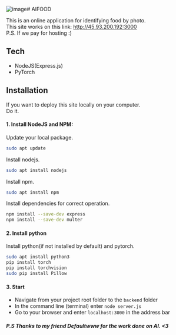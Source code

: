 ![image](https://github.com/huka173/AIFOOD/assets/79628079/a4807588-dd49-4299-941e-bc4767593bac)# AIFOOD

This is an online application for identifying food by photo.\
This site works on this link: http://45.93.200.192:3000 \
P.S. If we pay for hosting :)
## Tech
- NodeJS(Express.js)
- PyTorch

## Installation
If you want to deploy this site locally on your computer.\
Do it.
#### 1. Install NodeJS and NPM:
Update your local package.
```sh
sudo apt update
```
Install nodejs.
```sh
sudo apt install nodejs
```
Install npm.
```sh
sudo apt install npm
```
Install dependencies for correct operation.
```sh
npm install --save-dev express
npm install --save-dev multer
```
#### 2. Install python
Install python(if not installed by default) and pytorch.
```sh
sudo apt install python3
pip install torch
pip install torchvision
sudo pip install Pillow
```
#### 3. Start
- Navigate from your project root folder to the ```backend``` folder
- In the command line (terminal) enter ```node server.js```
- Go to your browser and enter ```localhost:3000``` in the address bar

##### P.S Thanks to my friend Defaultwww for the work done on AI. <3
